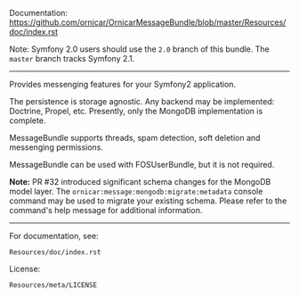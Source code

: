 Documentation: https://github.com/ornicar/OrnicarMessageBundle/blob/master/Resources/doc/index.rst

Note: Symfony 2.0 users should use the `2.0` branch of this bundle. The `master` branch tracks Symfony 2.1.

---

Provides messenging features for your Symfony2 application.

The persistence is storage agnostic. Any backend may be implemented: Doctrine, Propel, etc.
Presently, only the MongoDB implementation is complete.

MessageBundle supports threads, spam detection, soft deletion and messenging permissions.

MessageBundle can be used with FOSUserBundle, but it is not required.

**Note:** PR #32 introduced significant schema changes for the MongoDB model
layer. The ``ornicar:message:mongodb:migrate:metadata`` console command may be
used to migrate your existing schema. Please refer to the command's help message
for additional information.

---

For documentation, see:

    Resources/doc/index.rst

License:

    Resources/meta/LICENSE
